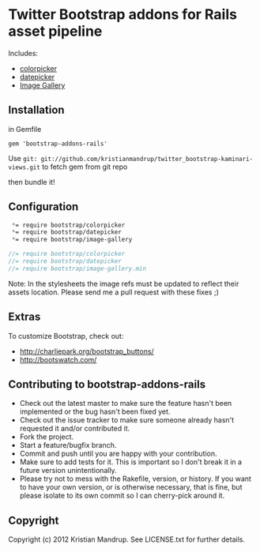 # Twitter Bootstrap addons for Rails asset pipeline

Includes:

* [colorpicker](http://www.eyecon.ro/bootstrap-colorpicker/)
* [datepicker](http://www.eyecon.ro/bootstrap-datepicker/)
* [Image Gallery](https://github.com/blueimp/Bootstrap-Image-Gallery)

## Installation

in Gemfile

`gem 'bootstrap-addons-rails'`

Use `git: git://github.com/kristianmandrup/twitter_bootstrap-kaminari-views.git` to fetch gem from git repo

then bundle it!

## Configuration

```css
 *= require bootstrap/colorpicker
 *= require bootstrap/datepicker
 *= require bootstrap/image-gallery
```

```javascript
//= require bootstrap/colorpicker
//= require bootstrap/datepicker
//= require bootstrap/image-gallery.min
```

Note: In the stylesheets the image refs must be updated to reflect their assets location. Please send me a pull request with these fixes ;)

## Extras

To customize Bootstrap, check out: 

* http://charliepark.org/bootstrap_buttons/
* http://bootswatch.com/

## Contributing to bootstrap-addons-rails
 
* Check out the latest master to make sure the feature hasn't been implemented or the bug hasn't been fixed yet.
* Check out the issue tracker to make sure someone already hasn't requested it and/or contributed it.
* Fork the project.
* Start a feature/bugfix branch.
* Commit and push until you are happy with your contribution.
* Make sure to add tests for it. This is important so I don't break it in a future version unintentionally.
* Please try not to mess with the Rakefile, version, or history. If you want to have your own version, or is otherwise necessary, that is fine, but please isolate to its own commit so I can cherry-pick around it.

## Copyright

Copyright (c) 2012 Kristian Mandrup. See LICENSE.txt for
further details.

